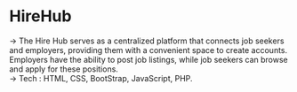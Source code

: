 # HireHub
-> The Hire Hub serves as a centralized platform that connects job seekers and employers, providing them
with a convenient space to create accounts. Employers have the ability to post job listings, while job
seekers can browse and apply for these positions.   
-> Tech : HTML, CSS, BootStrap, JavaScript, PHP.

